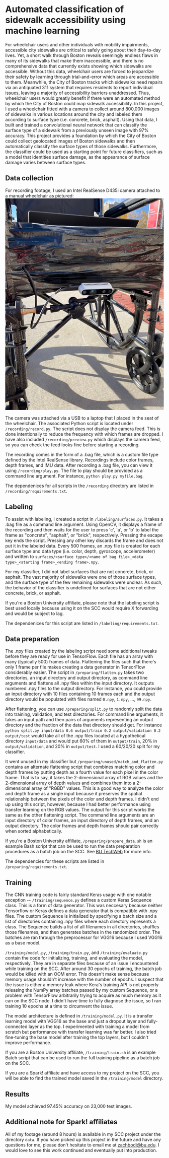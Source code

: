 # Automated classification of sidewalk accessibility using machine learning
For wheelchair users and other individuals with mobility impairments, accessible city sidewalks are critical to safely going about their day-to-day lives. Yet, a short walk through Boston reveals seemingly endless flaws in many of its sidewalks that make them inaccessible, and there is no comprehensive data that currently exists showing which sidewalks are accessible. Without this data, wheelchair users are forced to jeopardize their safety by learning through trial-and-error which areas are accessible to them. Meanwhile, the City of Boston tracks which sidewalks need repairs via an antiquated 311 system that requires residents to report individual issues, leaving a majority of accessibility barriers unaddressed. Thus, wheelchair users would greatly benefit if there were an automated method by which the City of Boston could map sidewalk accessibility. In this project, I used a wheelchair fitted with a camera to collect around 800,000 images of sidewalks in various locations around the city and labeled them according to surface type (i.e. concrete, brick, asphalt). Using that data, I built and trained a convolutional neural network that can classify the surface type of a sidewalk from a previously unseen image with 97% accuracy. This project provides a foundation by which the City of Boston could collect geolocated images of Boston sidewalks and then automatically classify the surface types of those sidewalks. Furthermore, the classifier could be used as a starting point for future classifiers, such as a model that identities surface damage, as the appearance of surface damage varies between surface types.

## Data collection
For recording footage, I used an Intel RealSense D435i camera attached to a manual wheelchair as pictured:
![Wheelchair and camera](/images/wheelchair_and_camera.jpg)

The camera was attached via a USB to a laptop that I placed in the seat of the wheelchair. The associated Python script is located under `/recording/record.py`. The script does not display the camera feed. This is done intentionally to reduce the frequency with which frames are dropped. I have also included `/recording/preview.py` which displays the camera feed, so you can check the feed looks fine before starting a recording.

The recording comes in the form of a .bag file, which is a custom file type defined by the Intel RealSense library. Recordings include color frames, depth frames, and IMU data. After recording a .bag file, you can view it using `/recording/play.py`. The file to play should be provided as a command line argument. For instance, `python play.py myfile.bag`.

The dependenices for all scripts in the `/recording` directory are listed in `/recording/requirements.txt`.

## Labeling
To assist with labeling, I created a script in `/labeling/surfaces.py`. It takes a .bag file as a command line argument. Using OpenCV, it displays a frame of the recording and then waits for the user to press 'c', 'a', or 'b' to label the frame as "concrete", "asphalt", or "brick", respectively. Pressing the escape key ends the script. Pressing any other key discards the frame and does not put it in the labeled data. Every 500 frames, an .npy file is created for each surface type and data type (i.e. color, depth, gyroscope, accelerometer) and written to `surfaces/<surface type>/<name of bag file>_<data type>_<starting frame>_<ending frame>.npy`.

For my classifier, I did not label surfaces that are not concrete, brick, or asphalt. The vast majority of sidewalks were one of those surface types, and the surface type of the few remaining sidewalks were unclear. As such, the behavior of the classifier is undefined for surfaces that are not either concrete, brick, or asphalt.

If you're a Boston University affiliate, please note that the labeling script is best used locally because using it on the SCC would require X forwarding and would be subject to lag.

The dependenices for this script are listed in `/labeling/requirements.txt`.

## Data preparation
The .npy files created by the labeling script need some additional tweaks before they are ready for use in TensorFlow. Each file has an array with many (typically 500) frames of data. Flattening the files such that there's only 1 frame per file makes creating a data generator in TensorFlow considerably easier. The script in `/preparing/flatten.py` takes two directories, an input directory and output directory, as command line arguments and flattens all .npy files within the input directory. It outputs numbered .npy files to the output directory. For instance, you could provide an input directory with 10 files containing 10 frames each and the output directory would be populated with files named `0.npy`, `1.npy`, ..., `99.npy`.

After flattening, you can use `/preparing/split.py` to randomly split the data into training, validation, and test directories. For command line arguments, it takes an input path and then pairs of arguments representing an output directory and the fraction of the data that directory should get. For instance `python split.py input/data 0.6 output/train 0.2 output/validation 0.2 output/test` would take all of the .npy files located at a hypothetical directory `input/data` and would put 60% of them in `output/train`, 20% in `output/validation`, and 20% in `output/test`. I used a 60/20/20 split for my classifier.

It went unused in my classifier but `/preparing/unused/match_and_flatten.py` contains an alternate flattening script that combines matching color and depth frames by putting depth as a fourth value for each pixel in the color frame. That is to say, it takes the 2-dimensional array of RGB values and the 2-dimensional array of depth values and combines them into a 2-dimensional array of "RGBD" values. This is a good way to analyze the color and depth frame as a single input because it preserves the spatial relationship between the pixels of the color and depth frames. I didn't end up using this script, however, because I had better performance using transfer learning on the RGB values. The output for this script works the same as the other flattening script. The command line arguments are an input directory of color frames, an input directory of depth frames, and an output directory. The color frames and depth frames should pair correctly when sorted alphabetically.

If you're a Boston University affiliate, `/preparing/prepare_data.sh` is an example Bash script that can be used to run the data preparation procedures as a batch job on the SCC. See [BU TechWeb](https://www.bu.edu/tech/support/research/system-usage/running-jobs/submitting-jobs/) for more info.

The dependencies for these scripts are listed in `/preparing/requirements.txt`.

## Training
The CNN training code is fairly standard Keras usage with one notable exception -- `/training/sequence.py` defines a custom Keras Sequence class. This is a form of data generator. This was neccesary because neither Tensorflow or Keras defines a data generator that is compatible with .npy files. The custom Sequence is initialized by specifying a batch size and a list of directories containing .npy files where each directory represents a class. The Sequence builds a list of all filenames in all directories, shuffles those filenames, and then generates batches in the randomized order. The batches are ran through the preprocessor for VGG16 because I used VGG16 as a base model.

`/training/model.py`, `/training/train.py`, and `/training/evaluate.py` contain the code for initializing, training, and evaluating the model, respectively. They are in separate files because of an issue I encountered while training on the SCC. After around 30 epochs of training, the batch job would be killed with an OOM error. This doesn't make sense because memory usage shouldn't increase with the number of epochs. I suspect that the issue is either a memory leak where Kera's training API is not properly releasing the NumPy array batches passed by my custom Sequence, or a problem with TensorFlow arbitrarily trying to acquire as much memory as it can on the SCC node. I didn't have time to fully diagnose the issue, so I ran training 10 epochs at a time to circumvent the issue.

The model architecture is defined in `/training/model.py`. It is a transfer learning model with VGG16 as the base and just a dropout layer and fully-connected layer as the top. I experimented with training a model from scratch but performance with transfer learning was far better. I also tried fine-tuning the base model after training the top layers, but I couldn't improve performance.

If you are a Boston University affiliate, `/training/train.sh` is an example Batch script that can be used to run the full training pipeline as a batch job on the SCC.

If you are a Spark! affiliate and have access to my project on the SCC, you will be able to find the trained model saved in the `/training/model` directory. 

## Results
My model achieved 97.45% accuracy on 23,000 test images.

## Additional note for Spark! affiliates
All of my footage (around 8 hours) is available in my SCC project under the directory `data`. If you have picked up this project in the future and have any questions for me, please don't hesitate to email me at zachbodi@bu.edu. I would love to see this work continued and eventually put into production.
